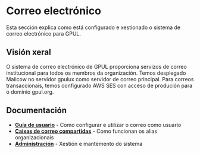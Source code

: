# Correo electrónico

Esta sección explica como está configurado e xestionado o sistema de correo electrónico para GPUL.

## Visión xeral

O sistema de correo electrónico de GPUL proporciona servizos de correo institucional para todos os membros da organización. Temos desplegado Mailcow no servidor gpulux como servidor de correo principal. Para correos transaccionais, temos configurado AWS SES con acceso de produción para o dominio gpul.org.

## Documentación

- **[Guía de usuario](./setup)** - Como configurar e utilizar o correo como usuario
- **[Caixas de correo compartidas](./shared-mailboxes)** - Como funcionan os alias organizacionais
- **[Administración](./admin)** - Xestión e mantemento do sistema